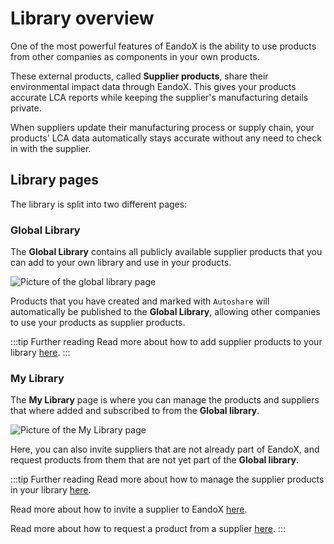# Library overview

One of the most powerful features of EandoX is the ability to use products from other companies as components in your own products.

These external products, called **Supplier products**, share their environmental impact data through EandoX. This gives your products accurate LCA reports while keeping the supplier's manufacturing details private.

When suppliers update their manufacturing process or supply chain, your products' LCA data automatically stays accurate without any need to check in with the supplier.

<!--@include: ../../documentation/__partials/library-vs-catalog.md -->

## Library pages

The library is split into two different pages:

### Global Library

The **Global Library** contains all publicly available supplier products that you can add to your own library and use in your products.

![Picture of the global library page](/images/library/global-library.jpg)

Products that you have created and marked with `Autoshare` will automatically be published to the **Global Library**, allowing other companies to use your products as supplier products.

:::tip Further reading
Read more about how to add supplier products to your library [here](/documentation/library/accessing-supplier-products).
:::

### My Library

The **My Library** page is where you can manage the products and suppliers that where added and subscribed to from the **Global library**.

![Picture of the My Library page](/images/library/my-library-page.jpg)

Here, you can also invite suppliers that are not already part of EandoX, and request products from them that are not yet part of the **Global library**.

:::tip Further reading
Read more about how to manage the supplier products in your library [here](/documentation/library/managing-supplier-products).

Read more about how to invite a supplier to EandoX [here](/documentation/library/inviting-a-supplier).

Read more about how to request a product from a supplier [here](/documentation/library/requesting-a-supplier-product).
:::
